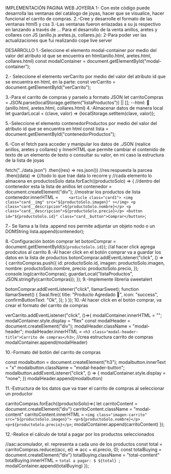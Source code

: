 IMPLEMENTACIÓN PAGINA WEB JOYERIA
1- Con este código puede desarrolla las ventanas del catálogo de joyas, hacer que se visualice, hacer funcional el carrito de compras.
2.-Cree y desarrolle el formato de las ventanas html5 y css
3.-Las ventanas fueron enlazadas a su js respectivo en lanzando a través de …
Para el desarrollo de la venta anillos, aretes y collares con JS (anillo.js aretes.js, collares.js):
2-Para poder ver las actualizaciones que fui realizando cope live server

DESARROLLO
1.-Seleccione el elemento modal-container por medio del valor del atributo id que se encuentra en html(anillo.html, aretes.html, collares.html)
const modalContainer = document.getElementById("modal-container");

2.- Seleccione el elemento verCarrito por medio del valor del atributo id que se encuentra en html, en la parte:
const verCarrito = document.getElementById("verCarrito");

3.-Para el carrito de compras y parselo a formato JSON
let carritoCompras = JSON.parse(localStorage.getItem("listaProductos")) || [];
--html: <a class="nav-link" class="ver-carrito" id="verCarrito">🛒</a>(anillo.html, aretes.html, collares.html)
4.-Almacenar datos de manera local
let guardarLocal = (clave, valor) => {localStorage.setItem(clave, valor)};

5.-Seleccione el elemento contenedorProductos por medio del valor del atributo id que se encuentra en html
const lista = document.getElementById("contenedorProductos");

6.-Con el fetch para acceder y manipular los datos de .JSON (realice anillos, aretes y collares) y InnerHTML que permite cambiar el contenido de texto de un elemento de texto o consultar su valor, en mi caso la estructura de la lista de joyas

fetch("../data.json")
.then((res) => res.json()) //res:respuesta la parcea
.then((data) => {//todo lo que trae data lo recorre y
//cada elemento lo almacena en productosSolo
data.forEach((productoSolo) => {
//dentro del contenedor esta la lista de anillos
let contenedor = document.createElement("div");
//mostrar los productos de lista
contenedor.innerHTML = `     <article class="card1">
      <img class="card__img" src="${productoSolo.imagen}" ></img>
      <p class="card__descripcion">${productoSolo.nombre}</p>
      <p class="card__descripcion">${productoSolo.precio}</p>
      <button id="${productoSolo.id}" class="card__button">Comprar</button>
    `;

7.- Se llama a la lista .append nos permite adjuntar un objeto nodo o un DOMString
lista.append(contenedor);

8.-Configuración botón comprar
let botonComprar = document.getElementById(`${productoSolo.id}`);
//al hacer click agrega prodcutos al carrito
8.-Al hacer click en el botón comprar va a guardar los datos en la lista de productos
botonComprar.addEventListener("click", () => {
carritoCompras.push({
id: productoSolo.id,
imagen: productoSolo.imagen,
nombre: productoSolo.nombre,
precio: productoSolo.precio,
});
console.log(carritoCompras);
guardarLocal("listaProductos", JSON.stringify(carritoCompras));
});
9.-Implemente librería sweetalert

botonComprar.addEventListener("click", llamarSweet);
function llamarSweet() {
Swal.fire({
title: "Producto Agredado 🛒",
icon: "success",
confirmButtonText: "Ok",
});
}
});
10.-Al hacer click en el botón comprar, va crear el formato del carrito de compras

verCarrito.addEventListener("click", ()=>{
modalContainer.innerHTML = "";
modalContainer.style.display = "flex"
const modalHeader = document.createElement("div");
modalHeader.className = "modal-header";
modalHeader.innerHTML = `
			<h3 class="modal-header-title">Carrito de compras</h3>
			`;
//crea estructura carrito de compras
modalContainer.append(modalHeader)

10.-Formato del botón del carrito de compras

const modalbutton = document.createElement("h3");
modalbutton.innerText = "x"
modalbutton.className = "modal-header-button";
modalbutton.addEventListener("click", () => {
modalContainer.style.display = "none";
})
modalHeader.append(modalbutton)

11.-Estructura de los datos que va traer el carrito de compras al seleccionar un productor

carritoCompras.forEach((productoSolo)=>{
let carritoContent = document.createElement("div")
carritoContent.className = "modal-content"
carritoContent.innerHTML = `
					<img class="imagen-carrito" src="${productoSolo.imagen}">
					<p>${productoSolo.nombre}</p>
					<p>${productoSolo.precio}</p>
				`;
modalContainer.append(carritoContent)
});

12.-Realice el cálculo de total a pagar por los productos seleccionados

//aac:acomulador, el: representa a cada uno de los productos
const total = carritoCompras.reduce((acc, el) => acc + el.precio, 0);
const totalBuying = document.createElement("div")
totalBuying.className = "total-comtent"
totalBuying.innerHTML = `total a pagar: $ ${total} `;
modalContainer.append(totalBuying)
});
